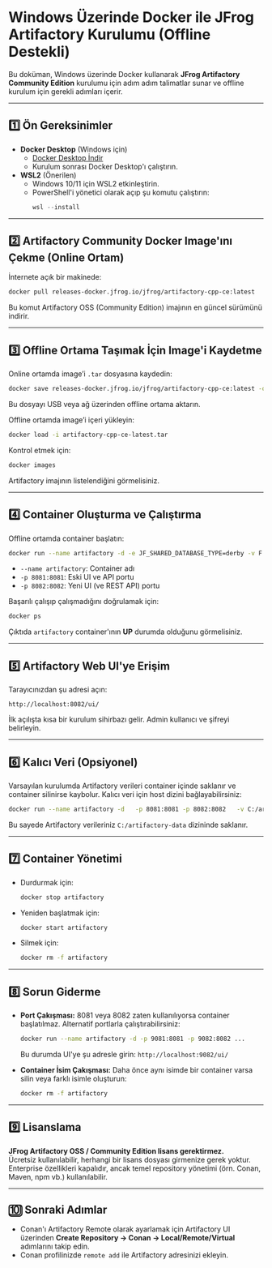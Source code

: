 # Windows Üzerinde Docker ile JFrog Artifactory Kurulumu (Offline Destekli)

Bu doküman, Windows üzerinde Docker kullanarak **JFrog Artifactory Community Edition** kurulumu için adım adım talimatlar sunar ve offline kurulum için gerekli adımları içerir.

---

## 1️⃣ Ön Gereksinimler

- **Docker Desktop** (Windows için)
  - [Docker Desktop İndir](https://www.docker.com/products/docker-desktop/)
  - Kurulum sonrası Docker Desktop'ı çalıştırın.
- **WSL2** (Önerilen)
  - Windows 10/11 için WSL2 etkinleştirin.
  - PowerShell'i yönetici olarak açıp şu komutu çalıştırın:
    ```powershell
    wsl --install
    ```

---

## 2️⃣ Artifactory Community Docker Image'ını Çekme (Online Ortam)

İnternete açık bir makinede:

```bash
docker pull releases-docker.jfrog.io/jfrog/artifactory-cpp-ce:latest
```

Bu komut Artifactory OSS (Community Edition) imajının en güncel sürümünü indirir.

---

## 3️⃣ Offline Ortama Taşımak İçin Image'i Kaydetme

Online ortamda image’i `.tar` dosyasına kaydedin:

```bash
docker save releases-docker.jfrog.io/jfrog/artifactory-cpp-ce:latest -o artifactory-cpp-ce-latest.tar
```

Bu dosyayı USB veya ağ üzerinden offline ortama aktarın.

Offline ortamda image’i içeri yükleyin:

```bash
docker load -i artifactory-cpp-ce-latest.tar
```

Kontrol etmek için:

```bash
docker images
```

Artifactory imajının listelendiğini görmelisiniz.

---

## 4️⃣ Container Oluşturma ve Çalıştırma

Offline ortamda container başlatın:

```bash
docker run --name artifactory -d -e JF_SHARED_DATABASE_TYPE=derby -v F:/artifactory-data:/var/opt/jfrog/artifactory -e JF_SHARED_DATABASE_ALLOWNONPOSTGRESQL=true -p 8081:8081 -p 8082:8082 docker.bintray.io/jfrog/artifactory-cpp-ce:latest
```

- `--name artifactory`: Container adı
- `-p 8081:8081`: Eski UI ve API portu
- `-p 8082:8082`: Yeni UI (ve REST API) portu

Başarılı çalışıp çalışmadığını doğrulamak için:

```bash
docker ps
```

Çıktıda `artifactory` container'ının **UP** durumda olduğunu görmelisiniz.

---

## 5️⃣ Artifactory Web UI'ye Erişim

Tarayıcınızdan şu adresi açın:

```
http://localhost:8082/ui/
```

İlk açılışta kısa bir kurulum sihirbazı gelir. Admin kullanıcı ve şifreyi belirleyin.

---

## 6️⃣ Kalıcı Veri (Opsiyonel)

Varsayılan kurulumda Artifactory verileri container içinde saklanır ve container silinirse kaybolur. Kalıcı veri için host dizini bağlayabilirsiniz:

```bash
docker run --name artifactory -d   -p 8081:8081 -p 8082:8082   -v C:/artifactory-data:/var/opt/jfrog/artifactory   releases-docker.jfrog.io/jfrog/artifactory-oss:latest
```

Bu sayede Artifactory verileriniz `C:/artifactory-data` dizininde saklanır.

---

## 7️⃣ Container Yönetimi

- Durdurmak için:
  ```bash
  docker stop artifactory
  ```

- Yeniden başlatmak için:
  ```bash
  docker start artifactory
  ```

- Silmek için:
  ```bash
  docker rm -f artifactory
  ```

---

## 8️⃣ Sorun Giderme

- **Port Çakışması:** 8081 veya 8082 zaten kullanılıyorsa container başlatılmaz. Alternatif portlarla çalıştırabilirsiniz:
  ```bash
  docker run --name artifactory -d -p 9081:8081 -p 9082:8082 ...
  ```
  Bu durumda UI'ye şu adresle girin: `http://localhost:9082/ui/`

- **Container İsim Çakışması:** Daha önce aynı isimde bir container varsa silin veya farklı isimle oluşturun:
  ```bash
  docker rm -f artifactory
  ```

---

## 9️⃣ Lisanslama

**JFrog Artifactory OSS / Community Edition lisans gerektirmez.**  
Ücretsiz kullanılabilir, herhangi bir lisans dosyası girmenize gerek yoktur.  
Enterprise özellikleri kapalıdır, ancak temel repository yönetimi (örn. Conan, Maven, npm vb.) kullanılabilir.

---

## 🔟 Sonraki Adımlar

- Conan'ı Artifactory Remote olarak ayarlamak için Artifactory UI üzerinden **Create Repository → Conan → Local/Remote/Virtual** adımlarını takip edin.
- Conan profilinizde `remote add` ile Artifactory adresinizi ekleyin.
